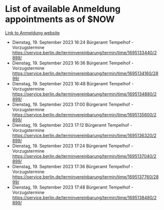 # List of available Anmeldung appointments as of $NOW
[Link to Anmeldung website](https://service.berlin.de/terminvereinbarung/termin/tag.php?termin=1&anliegen[]=120686&dienstleisterlist=122210,122217,327316,122219,327312,122227,327314,122231,327346,122243,327348,122254,122252,329742,122260,329745,122262,329748,122271,327278,122273,327274,122277,327276,330436,122280,327294,122282,327290,122284,327292,122291,327270,122285,327266,122286,327264,122296,327268,150230,329760,122297,327286,122294,327284,122312,329763,122314,329775,122304,327330,122311,327334,122309,327332,317869,122281,327352,122279,329772,122283,122276,327324,122274,327326,122267,329766,122246,327318,122251,327320,122257,327322,122208,327298,122226,327300&herkunft=http%3A%2F%2Fservice.berlin.de%2Fdienstleistung%2F120686%2F)
- Dienstag, 19. September 2023 16:24 Bürgeramt Tempelhof - Vorzugstermine https://service.berlin.de/terminvereinbarung/termin/time/1695133440/2899/
- Dienstag, 19. September 2023 16:36 Bürgeramt Tempelhof - Vorzugstermine https://service.berlin.de/terminvereinbarung/termin/time/1695134160/2899/
- Dienstag, 19. September 2023 16:48 Bürgeramt Tempelhof - Vorzugstermine https://service.berlin.de/terminvereinbarung/termin/time/1695134880/2899/
- Dienstag, 19. September 2023 17:00 Bürgeramt Tempelhof - Vorzugstermine https://service.berlin.de/terminvereinbarung/termin/time/1695135600/2899/
- Dienstag, 19. September 2023 17:12 Bürgeramt Tempelhof - Vorzugstermine https://service.berlin.de/terminvereinbarung/termin/time/1695136320/2899/
- Dienstag, 19. September 2023 17:24 Bürgeramt Tempelhof - Vorzugstermine https://service.berlin.de/terminvereinbarung/termin/time/1695137040/2899/
- Dienstag, 19. September 2023 17:36 Bürgeramt Tempelhof - Vorzugstermine https://service.berlin.de/terminvereinbarung/termin/time/1695137760/2899/
- Dienstag, 19. September 2023 17:48 Bürgeramt Tempelhof - Vorzugstermine https://service.berlin.de/terminvereinbarung/termin/time/1695138480/2899/
